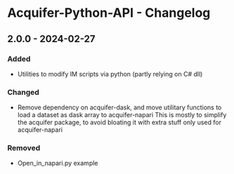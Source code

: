 # Acquifer-Python-API - Changelog

## 2.0.0 - 2024-02-27

### Added
- Utilities to modify IM scripts via python (partly relying on C# dll)

### Changed
- Remove dependency on acquifer-dask, and move utilitary functions to load a dataset as dask array to acquifer-napari
This is mostly to simplify the acquifer package, to avoid bloating it with extra stuff only used for acquifer-napari

### Removed
- Open_in_napari.py example
